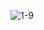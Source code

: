 ![1-9](https://github.com/firestrong15/EC2024/assets/162285614/ca75e366-5e3c-4918-a0e3-de3713fb4d5e)
